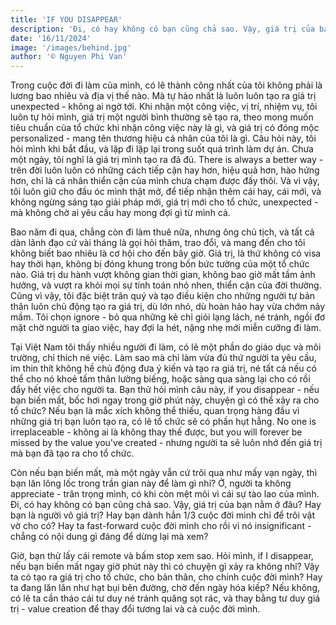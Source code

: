 ```yaml
---
title: 'IF YOU DISAPPEAR'
description: 'Đi, có hay không có bạn cũng chả sao. Vậy, giá trị của bạn nằm ở đâu? Hay bạn là người vô giá trị?'
date: '16/11/2024'
image: '/images/behind.jpg'
author: '© Nguyen Phi Van'
---
```


Trong cuộc đời đi làm của mình, có lẽ thành công nhất của tôi không phải là lương bao nhiêu và địa vị thế nào. Mà tự hào nhất là luôn luôn tạo ra giá trị unexpected - không ai ngờ tới. Khi nhận một công việc, vị trí, nhiệm vụ, tôi luôn tự hỏi mình, giá trị một người bình thường sẽ tạo ra, theo mong muốn tiêu chuẩn của tổ chức khi nhận công việc này là gì, và giá trị có đóng mộc personalized - mang tên thương hiệu cá nhân của tôi là gì. Câu hỏi này, tôi hỏi mình khi bắt đầu, và lặp đi lặp lại trong suốt quá trình làm dự án. Chưa một ngày, tôi nghĩ là giá trị mình tạo ra đã đủ. There is always a better way - trên đời luôn luôn có những cách tiếp cận hay hơn, hiệu quả hơn, hào hứng hơn, chỉ là cá nhân thiển cận của mình chưa chạm được đấy thôi. Và vì vậy, tôi luôn giữ cho đầu óc mình thật mở, để tiếp nhận thêm cái hay, cái mới, và không ngừng sáng tạo giải pháp mới, giá trị mới cho tổ chức, unexpected - mà không chờ ai yêu cầu hay mong đợi gì từ mình cả.

Bao năm đi qua, chẳng còn đi làm thuê nữa, nhưng ông chủ tịch, và tất cả dàn lãnh đạo cứ vài tháng là gọi hỏi thăm, trao đổi, và mang đến cho tôi không biết bao nhiêu là cơ hội cho đến bây giờ. Giá trị, là thứ không có visa hay thời hạn, không bị đóng khung trong bốn bức tường của một tổ chức nào. Giá trị du hành vượt không gian thời gian, không bao giờ mất tầm ảnh hưởng, và vượt ra khỏi mọi sự tính toán nhỏ nhen, thiển cận của đời thường. Cũng vì vậy, tôi đặc biệt trân quý và tạo điều kiện cho những người tự bản thân luôn chủ động tạo ra giá trị, dù lớn nhỏ, dù hoàn hảo hay vừa chớm nảy mầm. Tôi chọn ignore - bỏ qua những kẻ chỉ giỏi lạng lách, né tránh, ngồi đơ mặt chờ người ta giao việc, hay đợi la hét, nặng nhẹ mới miễn cưỡng đi làm.

Tại Việt Nam tôi thấy nhiều người đi làm, có lẽ một phần do giáo dục và môi trường, chỉ thích né việc. Làm sao mà chỉ làm vừa đủ thứ người ta yêu cầu, im thin thít không hề chủ động đưa ý kiến và tạo ra giá trị, né tất cả nếu có thể cho nó khoẻ tấm thân lường biếng, hoặc sàng qua sàng lại cho có rồi đẩy hết việc cho người ta. Bạn thử hỏi mình câu này, if you disappear - nếu bạn biến mất, bốc hơi ngay trong giờ phút này, chuyện gì có thể xảy ra cho tổ chức? Nếu bạn là mắc xích không thể thiếu, quan trọng hàng đầu vì những giá trị bạn luôn tạo ra, có lẽ tổ chức sẽ có phần hụt hẫng. No one is irreplaceable - không ai là không thay thế được, but you will forever be missed by the value you've created - nhưng người ta sẽ luôn nhớ đến giá trị mà bạn đã tạo ra cho tổ chức.

Còn nếu bạn biến mất, mà một ngày vẫn cứ trôi qua như mấy vạn ngày, thì bạn lăn lông lốc trong trần gian này để làm gì nhỉ? Ở, người ta không appreciate - trân trọng mình, có khi còn mệt mỏi vì cái sự tào lao của mình. Đi, có hay không có bạn cũng chả sao. Vậy, giá trị của bạn nằm ở đâu? Hay bạn là người vô giá trị? Hay bạn dành hẳn 1/3 cuộc đời mình chỉ để trôi vật vờ cho có? Hay ta fast-forward cuộc đời mình cho rồi vì nó insignificant - chẳng có nội dung gì đáng để dừng lại mà xem?

Giờ, bạn thử lấy cái remote và bấm stop xem sao. Hỏi mình, if I disappear, nếu bạn biến mất ngay giờ phút này thì có chuyện gì xảy ra không nhỉ? Vậy ta có tạo ra giá trị cho tổ chức, cho bản thân, cho chính cuộc đời mình? Hay ta đang lăn lăn như hạt bụi bên đường, chờ đến ngày hóa kiếp? Nếu không, có lẽ ta cần tháo cái tư duy né tránh quăng sọt rác, và thay bằng tư duy giá trị - value creation để thay đổi tương lai và cả cuộc đời mình.
